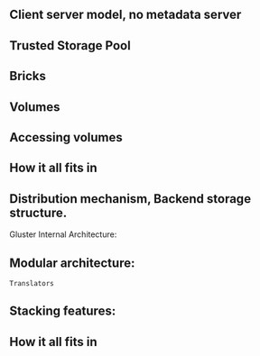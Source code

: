 ## Client server model, no metadata server
## Trusted Storage Pool
## Bricks
## Volumes
## Accessing volumes
## How it all fits in
## Distribution mechanism, Backend storage structure.

Gluster Internal Architecture:
## Modular architecture:
	Translators
## Stacking features:
## How it all fits in
